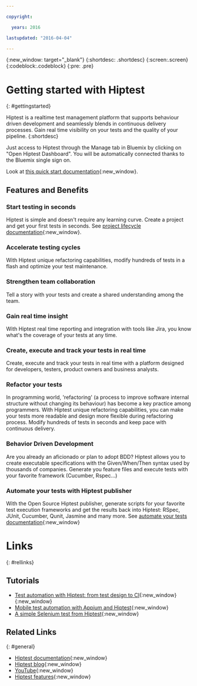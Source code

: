```yaml
---

copyright:

  years: 2016

lastupdated: "2016-04-04"

---
```


{:new_window: target="_blank"}
{:shortdesc: .shortdesc}
{:screen:.screen}
{:codeblock:.codeblock}
{:pre: .pre}

# Getting started with Hiptest
{: #gettingstarted}

Hiptest is a realtime test management platform that supports behaviour driven development and seamlessly blends in continuous delivery processes. Gain real time visibility on your tests and the quality of your pipeline.
{:shortdesc}

Just access to Hiptest through the Manage tab in Bluemix by clicking on "Open Hiptest Dashboard". You will be automatically connected thanks to the Bluemix single sign on.

Look at [this quick start documentation](http://docs.hiptest.net/get-started/){:new_window}. 

## Features and Benefits

### Start testing in seconds

Hiptest is simple and doesn't require any learning curve. Create a project and get your first tests in seconds. See [project lifecycle documentation](http://docs.hiptest.net/create-import-and-delete/){:new_window}.

### Accelerate testing cycles

With Hiptest unique refactoring capabilities, modify hundreds of tests in a flash and optimize your test maintenance.

### Strengthen team collaboration

Tell a story with your tests and create a shared understanding among the team.

### Gain real time insight

With Hiptest real time reporting and integration with tools like Jira, you know what's the coverage of your tests at any time.

### Create, execute and track your tests in real time

Create, execute and track your tests in real time with a platform designed for developers, testers, product owners and business analysts.

### Refactor your tests

In programming world, 'refactoring' (a process to improve software internal structure without changing its behaviour) has become a key practice among programmers. With Hiptest unique refactoring capabilities, you can make your tests more readable and design more flexible during refactoring process. Modify hundreds of tests in seconds and keep pace with continuous delivery.

### Behavior Driven Development

Are you already an aficionado or plan to adopt BDD? Hiptest allows you to create executable specifications with the Given/When/Then syntax used by thousands of companies. Generate you feature files and execute tests with your favorite framework (Cucumber, Rspec...)

### Automate your tests with Hiptest publisher

With the Open Source Hiptest publisher, generate scripts for your favorite test execution frameworks and get the results back into Hiptest: RSpec, JUnit, Cucumber, Qunit, Jasmine and many more. See [automate your tests documentation](http://docs.hiptest.net/automate-your-tests){:new_window}

# Links
{: #rellinks}
## Tutorials

* [Test automation with Hiptest: from test design to CI](http://blog.hiptest.net/2016/01/25/test-automation-with-hiptest-from-test-design-to-ci){:new_window}{:new_window}
* [Mobile test automation with Appium and Hiptest](http://blog.hiptest.net/2015/12/18/mobile-test-automation-with-appium-and-hiptest/){:new_window}
* [A simple Selenium test from Hiptest](http://blog.hiptest.net/2015/10/30/tutorial-a-simple-selenium-test-from-hiptest/){:new_window}

## Related Links
{: #general}

* [Hiptest documentation](http://docs.hiptest.net/){:new_window}
* [Hiptest blog](http://blog.hiptest.net/){:new_window}
* [YouTube](https://www.youtube.com/channel/UCx8MFcFrl8tUbfrXSAPDnLw){:new_window}
* [Hiptest features](https://hiptest.net/features){:new_window}

